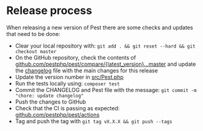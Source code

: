 # Release process

When releasing a new version of Pest there are some checks and updates that need to be done:

- Clear your local repository with: `git add . && git reset --hard && git checkout master` 
- On the GitHub repository, check the contents of [github.com/pestphp/pest/compare/{latest_version}...master](https://github.com/pestphp/pest/compare/{latest_version}...master) and update the [changelog](CHANGELOG.md) file with the main changes for this release
- Update the version number in [src/Pest.php](src/Pest.php)
- Run the tests locally using: `composer test`
- Commit the CHANGELOG and Pest file with the message: `git commit -m "chore: update changelog"`
- Push the changes to GitHub
- Check that the CI is passing as expected: [github.com/pestphp/pest/actions](https://github.com/pestphp/pest/actions)
- Tag and push the tag with `git tag vX.X.X && git push --tags`
